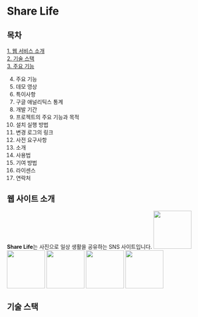 # Share Life

## 목차
[1. 웹 서비스 소개](#웹-서비스-소개)<br>
[2. 기술 스택](#기술-스택)<br>
[3. 주요 기능](#주요-기능)<br>

4. 주요 기능
5. 데모 영상
6. 특이사항
7. 구글 애널리틱스 통계
8. 개발 기간
9. 프로젝트의 주요 기능과 목적
10. 설치 실행 방법
11. 변경 로그의 링크
12. 사전 요구사항
13. 소개
14. 사용법
15. 기여 방법
16. 라이센스
17. 연락처

## 웹 사이트 소개
**Share Life**는 사진으로 일상 생활을 공유하는 SNS 사이트입니다.
<img src='file:///C:/Users/User/Downloads/Develope%20skill%20icon/HTML.svg' width='100' height='100'></img>
<img src='https://github.com/user-attachments/assets/8a1951f9-26f0-417d-ab04-ec424bd655db' width='100' height='100'></img>
<img src='https://github.com/user-attachments/assets/9e74125b-543e-40a7-81b4-7ddf707cf2ca' width='100' height='100'></img>
<img src='' width='100' height='100'></img>
<img src='' width='100' height='100'></img>

## 기술 스택
